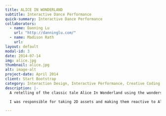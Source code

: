 ```yaml
---
title: ALICE IN WONDERLAND
subtitle: Interactive Dance Performance
quick-summary: Interactive Dance Performance
collaborators:
  - name: Danning Lu
    url: "http://danninglu.com/"
  - name: Madison Rath
    url:
layout: default
modal-id: 3
date: 2014-07-14
img: alice.jpg
thumbnail: alice.jpg
alt: image-alt
project-date: April 2014
client: Start Bootstrap
category: Interaction Design, Interactive Performance, Creative Coding
description: |-
  A retelling of the classic tale Alice In Wonderland using the wonders of this land. In this interactive dance performance we follow Alice, portrayed by Madison Rath, as she travels throughout Wonderland. The backgrounds (created in Photoshop and animated with Processing) as well as lights (controlled with QLC+) are responsive to the dancer's movements in real time.

  I was responsible for taking 2D assets and making them reactive to Alice's Movements . I also created a custom show control interface within MaxMSP which allowed for smooth and seamless transitions between scenes.

---
```

